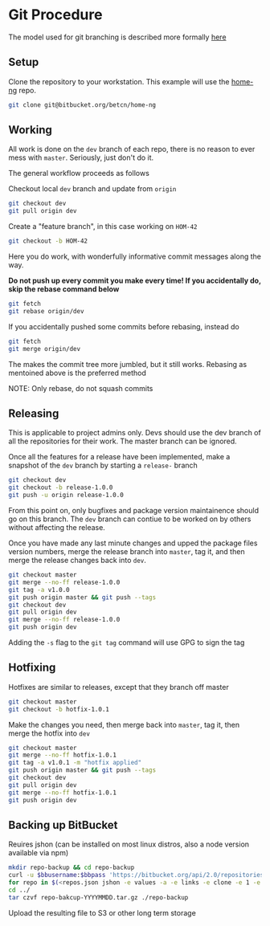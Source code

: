 # Git Procedure #

The model used for git branching is described more formally [here](http://nvie.com/posts/a-successful-git-branching-model/)

## Setup ##

Clone the repository to your workstation. This example will use the
[home-ng](https://bitbucket.org/betcn/home-ng) repo.

```sh
git clone git@bitbucket.org/betcn/home-ng
```

## Working ##

All work is done on the `dev` branch of each repo, there is no reason
to ever mess with `master`. Seriously, just don't do it.

The general workflow proceeds as follows

Checkout local `dev` branch and update from `origin`

```sh
git checkout dev
git pull origin dev
```

Create a "feature branch", in this case working on `HOM-42`

```sh
git checkout -b HOM-42
```

Here you do work, with wonderfully informative commit messages along the way.

**Do not push up every commit you make every time! If you accidentally do, skip the rebase command below**

```sh
git fetch
git rebase origin/dev
```

If you accidentally pushed some commits before rebasing, instead do

```sh
git fetch
git merge origin/dev
```

The makes the commit tree more jumbled, but it still works. Rebasing as
mentoined above is the preferred method

NOTE: Only rebase, do not squash commits

## Releasing ##

This is applicable to project admins only. Devs should use the dev
branch of all the repositories for their work. The master branch can
be ignored.

Once all the features for a release have been implemented, make a
snapshot of the `dev` branch by starting a `release-` branch

```sh
git checkout dev
git checkout -b release-1.0.0
git push -u origin release-1.0.0
```

From this point on, only bugfixes and package version maintainence
should go on this branch. The `dev` branch can contiue to be worked on
by others without affecting the release.

Once you have made any last minute changes and upped the package files
version numbers, merge the release branch into `master`, tag it, and
then merge the release changes back into `dev`.

```sh
git checkout master
git merge --no-ff release-1.0.0
git tag -a v1.0.0
git push origin master && git push --tags
git checkout dev
git pull origin dev
git merge --no-ff release-1.0.0
git push origin dev
```

Adding the `-s` flag to the `git tag` command will use GPG to sign the tag

## Hotfixing ##

Hotfixes are similar to releases, except that they branch off master

```sh
git checkout master
git checkout -b hotfix-1.0.1
```

Make the changes you need, then merge back into `master`, tag it, then
merge the hotfix into `dev`

```sh
git checkout master
git merge --no-ff hotfix-1.0.1
git tag -a v1.0.1 -m "hotfix applied"
git push origin master && git push --tags
git checkout dev
git pull origin dev
git merge --no-ff hotfix-1.0.1
git push origin dev
```

## Backing up BitBucket ##

Reuires jshon (can be installed on most linux distros, also a node version available via npm)

```sh
mkdir repo-backup && cd repo-backup
curl -u $bbusername:$bbpass 'https://bitbucket.org/api/2.0/repositories/betcn?pagelen=100' > repos.json
for repo in $(<repos.json jshon -e values -a -e links -e clone -e 1 -e href -u); do g clone --bare $repo; done
cd ../
tar czvf repo-bakcup-YYYYMMDD.tar.gz ./repo-backup
```

Upload the resulting file to S3 or other long term storage
